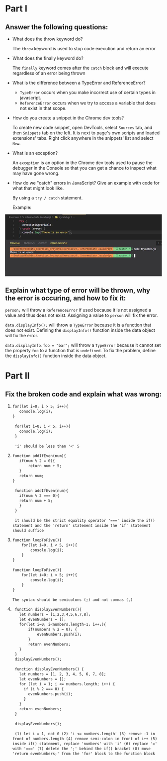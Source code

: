 # Part I

## Answer the following questions:

- What does the throw keyword do?

  The `throw` keyword is used to stop code execution and return an error

- What does the finally keyword do?

  The `finally` keyword comes after the `catch` block and will execute regardless of an error being thrown

- What is the difference between a TypeError and ReferenceError?

  - `TypeError` occurs when you make incorrect use of certain types in javascript.
  - `ReferenceError` occurs when we try to access a variable that does not exist in that scope.

- How do you create a snippet in the Chrome dev tools?

  To create new code snippet, open DevTools, select `Sources` tab, and then `Snippets` tab on the left. It is next to page's own scripts and loaded extensions' tabs. Right click anywhere in the snippets' list and select `New`.

- What is an exception?

  An `exception` is an option in the Chrome dev tools used to pause the debugger in the Console so that you can get a chance to inspect what may have gone wrong.

- How do we "catch" errors in JavaScript? Give an example with code for what that might look like.

  By using a `try / catch` statement.

  Example:

![alt git-basics](../snapshots/trycatcherror.JPG)

## Explain what type of error will be thrown, why the error is occuring, and how to fix it:

`person;` will throw a `ReferenceError` if used because it is not assigned a value and thus does not exist. Assigning a value to `person` will fix the error.

`data.displayInfo();` will throw a `TypeError` because it is a function that does not exist. Defining the `displayInfo()` function inside the data object will fix the error.

`data.displayInfo.foo = "bar";` will throw a `TypeError` because it cannot set the property `foo` to a function that is `undefined`. To fix the problem, define the `displayInfo()` function inside the data object.

# Part II

## Fix the broken code and explain what was wrong:

1. ```
   for(let i=0; i > 5; i++){
      console.log(i);
   }

    for(let i=0; i < 5; i++){
      console.log(i);
    }

    'i' should be less than '<' 5
   ```

2. ```
   function addIfEven(num){
      if(num % 2 = 0){
          return num + 5;
      }
      return num;
   }

    function addIfEven(num){
      if(num % 2 === 0){
      return num + 5;
      }
    }

    it should be the strict equality operator '===' inside the if() statement and the 'return' statement inside the 'if' statement should suffice
   ```

3. ```
   function loopToFive(){
       for(let i=0, i < 5, i++){
           console.log(i);
       }
   }

   function loopToFive(){
       for(let i=0; i < 5; i++){
           console.log(i);
       }
   }

   The syntax should be semicolons (;) and not commas (,)
   ```

4. ```
    function displayEvenNumbers(){
      let numbers = [1,2,3,4,5,6,7,8];
      let evenNumbers = [];
      for(let i=0; i<numbers.length-1; i++;){
          if(numbers % 2 = 0); {
              evenNumbers.push(i);
          }
          return evenNumbers;
      }
    }
    displayEvenNumbers();

    function displayEvenNumbers() {
      let numbers = [1, 2, 3, 4, 5, 6, 7, 8];
      let evenNumbers = [];
      for (let i = 1; i <= numbers.length; i++) {
        if (i % 2 === 0) {
          evenNumbers.push(i);
        }
      }
      return evenNumbers;
    }

    displayEvenNumbers();

    (1) let i = 1, not 0 (2) 'i <= numbers.length' (3) remove -1 in front of numbers.length (4) remove semi-colon in front of i++ (5) inside if() statement, replace 'numbers' with 'i' (6) replace '=' with '===' (7) delete the ';' behind the if() bracket (8) move 'return evenNumbers;' from the 'for' block to the function block
   ```

